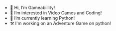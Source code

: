 - 👋 Hi, I’m Gameabillity!
- 👀 I’m interested in Video Games and Coding!
- 🌱 I’m currently learning Python!
- ⚒️ I'm working on an Adventure Game on python!
